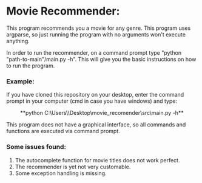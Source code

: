 # Movie Recommender:
This program recommends you a movie for any genre. This program uses argparse, so just running the program with no arguments won't execute anything.

In order to run the recommender, on a command prompt type "python "path-to-main"/main.py -h". This will give you the basic instructions on how to run the program.

### Example:
If you have cloned this repository on your desktop, enter the command prompt in your computer (cmd in case you have windows) and type:
<p align="center">
    **python C:\Users\<fill with username>\Desktop\movie_recomender\src\main.py -h**
</p>

This program does not have a graphical interface, so all commands and functions are executed via command prompt.

### Some issues found:
1. The autocomplete function for movie titles does not work perfect.
2. The recommender is yet not very customable.
3. Some exception handling is missing.
